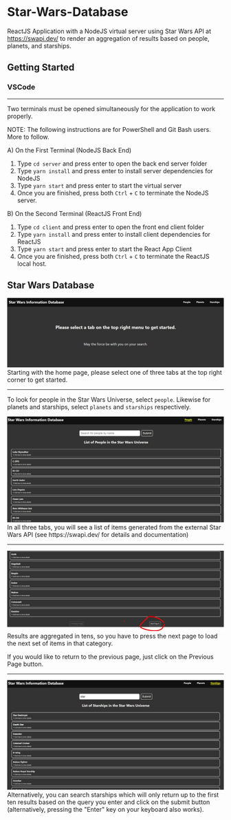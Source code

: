 # Star-Wars-Database
ReactJS Application with a NodeJS virtual server using Star Wars API at https://swapi.dev/ to render an aggregation of results based on people, planets, and starships.

## Getting Started
### VSCode
---
Two terminals must be opened simultaneously for the application to work properly.

NOTE: The following instructions are for PowerShell and Git Bash users. More to follow.

A) On the First Terminal (NodeJS Back End)
1) Type `cd server` and press enter to open the back end server folder
2) Type `yarn install` and press enter to install server dependencies for NodeJS
3) Type `yarn start` and press enter to start the virtual server
4) Once you are finished, press both `Ctrl` + `C` to terminate the NodeJS server.

B) On the Second Terminal (ReactJS Front End)
1) Type `cd client` and press enter to open the front end client folder
2) Type `yarn install` and press enter to install client dependencies for ReactJS
3) Type `yarn start` and press enter to start the React App Client
4) Once you are finished, press both `Ctrl` + `C` to terminate the ReactJS local host.

## Star Wars Database
<img src="screenshots/home.JPG" alt="home" />
Starting with the home page, please select one of three tabs at the top right corner to get started.

---

To look for people in the Star Wars Universe, select `people`. Likewise for planets and starships, select `planets` and `starships` respectively.

<img src="screenshots/people1.JPG" alt="people" />
In all three tabs, you will see a list of items generated from the external Star Wars API (see https://swapi.dev/ for details and documentation)

---

<img src="screenshots/planets1.JPG" alt="planets" />
Results are aggregated in tens, so you have to press the next page to load the next set of items in that category.

If you would like to return to the previous page, just click on the Previous Page button.

---

<img src="screenshots/star.JPG" alt="starships" />
Alternatively, you can search starships which will only return up to the first ten results based on the query you enter and click on the submit button (alternatively, pressing the "Enter" key on your keyboard also works).